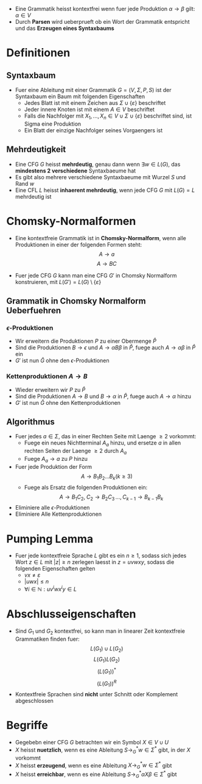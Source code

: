 - Eine Grammatik heisst kontextfrei wenn fuer jede Produktion $\alpha \to \beta$ gilt: $\alpha \in V$
- Durch **Parsen** wird ueberprueft ob ein Wort der Grammatik entspricht und das **Erzeugen eines Syntaxbaums**
# Definitionen
## Syntaxbaum
- Fuer eine Ableitung mit einer Grammatik $G=(V, \Sigma, P, S)$ ist der Syntaxbaum ein Baum mit folgenden Eigenschaften
	- Jedes Blatt ist mit einem Zeichen aus $\Sigma \cup \{\varepsilon\}$ beschriftet
	- Jeder innere Knoten ist mit einem $A \in V$ beschriftet
	- Falls die Nachfolger mit $X_1,...,X_n \in V \cup \Sigma \cup \{\varepsilon \}$ beschriftet sind, ist Sigma eine Produktion
	- Ein Blatt der einzige Nachfolger seines Vorgaengers ist
## Mehrdeutigkeit
- Eine CFG $G$ heisst **mehrdeutig**, genau dann wenn $\exists w \in L(G)$, das **mindestens 2 verschiedene** Syntaxbaeume hat
- Es gibt also mehrere verschiedene Syntaxbaeume mit Wurzel $S$ und Rand $w$
- Eine CFL $L$ heisst **inhaerent mehrdeutig**, wenn jede CFG $G$ mit $L(G) = L$ mehrdeutig ist 
# Chomsky-Normalformen
- Eine kontextfreie Grammatik ist in **Chomsky-Normalform**, wenn alle Produktionen in einer der folgenden Formen steht:
$$A \to a$$
$$A \to BC$$

- Fuer jede CFG $G$ kann man eine CFG $G'$ in Chomsky Normalform konstruieren, mit $L(G') = L(G) \setminus \{\varepsilon\}$ 
## Grammatik in Chomsky Normalform Ueberfuehren
### $\epsilon$-Produktionen
- Wir erweitern die Produktionen $P$ zu einer Obermenge $\hat P$ 
- Sind die Produktionen $B \to \epsilon$ und $A \to \alpha B \beta$  in $\hat P$, fuege auch $A \to \alpha \beta$ in $\hat P$ ein
- $G'$ ist nun $\hat G$ ohne den $\epsilon$-Produktionen
### Kettenproduktionen $A \to B$
- Wieder erweitern wir $P$ zu $\hat P$ 
- Sind die Produktionen $A \to B$ und $B \to \alpha$ in $\hat P$, fuege auch $A \to \alpha$ hinzu
- $G'$ ist nun $\hat G$ ohne den Kettenproduktionen
## Algorithmus
- Fuer jedes $a \in \Sigma$, das in einer Rechten Seite mit Laenge $\ge 2$ vorkommt: 
	- Fuege ein neues Nichtterminal $A_a$ hinzu, und ersetze $a$ in allen rechten Seiten der Laenge $\ge 2$ durch $A_a$
	- Fuege $A_a \to a$ zu $P$ hinzu
- Fuer jede Produktion der Form 
$$A \to B_1B_2...B_k (k \ge 3)$$
	- Fuege als Ersatz die folgenden Produktionen ein:
$$A \to B_1C_2, \; C_2 \to B_2C_3\,..., C_{k-1} \to B_{k - 1}B_k$$
- Eliminiere alle $\epsilon$-Produktionen
- Eliminiere Alle Kettenproduktionen
# Pumping Lemma
- Fuer jede kontextfreie Sprache $L$ gibt es ein $n\ge 1$, sodass sich jedes Wort $z \in L$ mit $|z| \ge n$ zerlegen laesst in $z = uvwxy$, sodass die folgenden Eigenschaften gelten 
	- $vx \neq \varepsilon$
	- $|uwx| \le n$
	- $\forall i \in \mathbb N: uv^iwx^iy \in L$ 
# Abschlusseigenschaften
- Sind $G_1$ und $G_2$ kontextfrei, so kann man in linearer Zeit kontextfreie Grammatiken finden fuer:
$$L(G_1) \cup L(G_2)$$
$$L(G_1)L(G_2)$$
$$(L(G_1))^*$$
$$(L(G_1))^R$$
- Kontextfreie Sprachen sind **nicht** unter Schnitt oder Komplement abgeschlossen
# Begriffe
- Gegebebn einer CFG $G$ betrachten wir ein Symbol $X \in V \cup U$
- $X$ heisst **nuetzlich**, wenn es eine Ableitung $S \to_G^* w \in \Sigma^*$ gibt, in der $X$ vorkommt
- $X$ heisst **erzeugend**, wenn es eine Ableitung $X \to_G^* w \in \Sigma^*$ gibt
- $X$ heisst **erreichbar**, wenn es eine Ableitung $S \to_G^* \alpha X\beta  \in \Sigma^*$ gibt